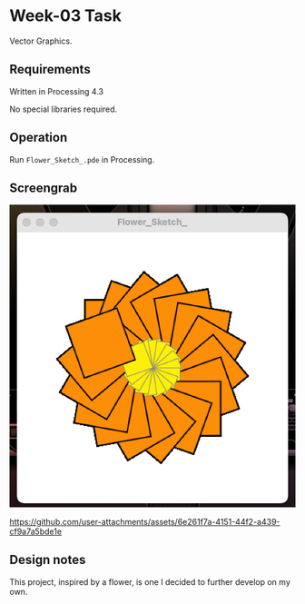 # Week-03 Task

Vector Graphics.

## Requirements

Written in Processing 4.3

No special libraries required.

## Operation

Run `Flower_Sketch_.pde` in Processing.

## Screengrab

![image alt](https://github.com/Jollyboytheo/Computational-Practices-Sound-and-Image-Processing-/blob/20054eadab790781aaaeec564c1d298029dd80d2/Week%203/Screenshot%20(1).png)


https://github.com/user-attachments/assets/6e261f7a-4151-44f2-a439-cf9a7a5bde1e



## Design notes

This project, inspired by a flower, is one I decided to further develop on my own.
